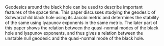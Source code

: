 Geodesics around the black hole can be used to describe important features of the space
time. This paper discusses studying the geodesic of Schwarzchild black hole using its Jacobi
metric and determines the stability of the same using lyapunov exponents in the same
metric. The later part of this paper shows the relation between the quasi-normal modes of
the black hole and lyapunov exponents, and thus gives a relation between the unstable null
geodesic and the quasi-normal mode of the black hole.
